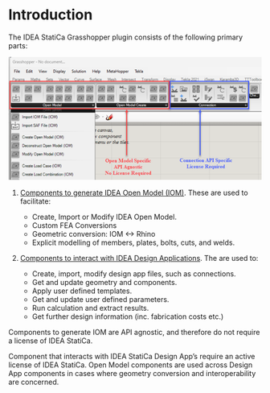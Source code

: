 # Introduction

The IDEA StatiCa Grasshopper plugin consists of the following primary parts: 

![Component overview](images/grasshopper_iom_api_components.png)



1. [Components to generate IDEA Open Model (IOM)](grasshopper_iom_components_overview). These are used to facilitate:

    * Create, Import or Modify IDEA Open Model.
    * Custom FEA Conversions
    * Geometric conversion: IOM <-> Rhino
    * Explicit modelling of members, plates, bolts, cuts, and welds.

2.	[Components to interact with IDEA Design Applications](grasshopper_connection_app_components). The are used to:

    * Create, import, modify design app files, such as connections.
    * Get and update geometry and components.
    * Apply user defined templates.
    * Get and update user defined parameters.
    * Run calculation and extract results.
    * Get further design information (inc. fabrication costs etc.)

Components to generate IOM are API agnostic, and therefore do not require a license of IDEA StatiCa.  

Component that interacts with IDEA StatiCa Design App’s require an active license of IDEA StatiCa. 
Open Model components are used across Design App components in cases where geometry conversion and interoperability are concerned. 